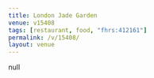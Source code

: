 ```yaml
---
title: London Jade Garden
venue: v15408
tags: [restaurant, food, "fhrs:412161"]
permalink: /v/15408/
layout: venue
---
```

null